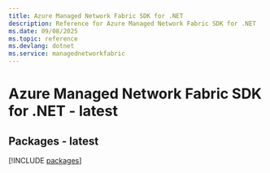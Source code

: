 ```yaml
---
title: Azure Managed Network Fabric SDK for .NET
description: Reference for Azure Managed Network Fabric SDK for .NET
ms.date: 09/08/2025
ms.topic: reference
ms.devlang: dotnet
ms.service: managednetworkfabric
---
```

# Azure Managed Network Fabric SDK for .NET - latest
## Packages - latest
[!INCLUDE [packages](managed-network-fabric-index.md)]